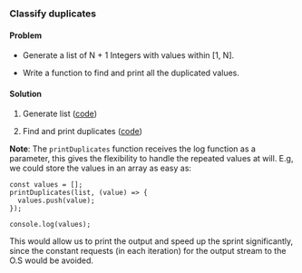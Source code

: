 ### Classify duplicates

#### Problem
- Generate a list of N + 1 Integers with values within [1, N].

- Write a function to find and print all the duplicated values.

#### Solution

1. Generate list ([code](./../src/classifyDuplicates/generateList.js))

2. Find and print duplicates ([code](./../src/classifyDuplicates/printDuplicates.js))

__Note__: The `printDuplicates` function receives the log function as a parameter, this gives the flexibility to handle the repeated values at will. 
E.g, we could store the values in an array as easy as:

```{javascript}
const values = [];
printDuplicates(list, (value) => {
  values.push(value);
});

console.log(values);
```

This would allow us to print the output and speed up the sprint significantly, since the constant requests (in each iteration) for the output stream to the O.S would be avoided.